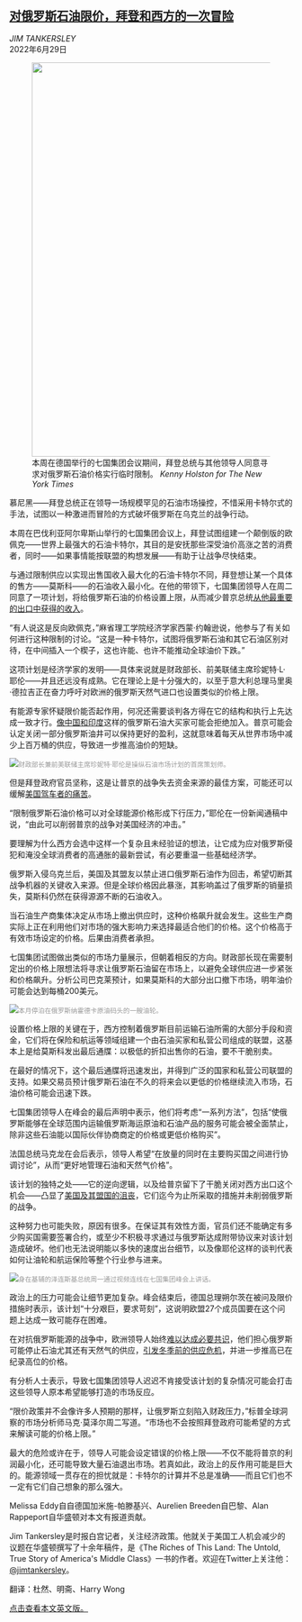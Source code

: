 <!--1656499042000-->
[对俄罗斯石油限价，拜登和西方的一次冒险](https://cn.nytimes.com/world/20220629/biden-russia-oil-cap/)
------

<address>JIM TANKERSLEY</address><time pudate="2022-06-29 06:05:05" datetime="2022-06-29 06:05:05">2022年6月29日</time><figure><img src="https://images.weserv.nl/?url=static01.nyt.com/images/2022/06/28/multimedia/28ukraine-briefing-oil-analysis-topart/28ukraine-briefing-oil-analysis-topart-master1050.jpg" width="1050" height="700"><figcaption>本周在德国举行的七国集团会议期间，拜登总统与其他领导人同意寻求对俄罗斯石油价格实行临时限制。 <cite>Kenny Holston for The New York Times</cite></figcaption></figure><section><p>慕尼黑——拜登总统正在领导一场规模罕见的石油市场操控，不惜采用卡特尔式的手法，试图以一种激进而冒险的方式破坏俄罗斯在乌克兰的战争行动。</p><p>本周在巴伐利亚阿尔卑斯山举行的七国集团会议上，拜登试图组建一个颠倒版的欧佩克——世界上最强大的石油卡特尔，其目的是安抚那些深受油价高涨之苦的消费者，同时——如果事情能按联盟的构想发展——有助于让战争尽快结束。</p><p>与通过限制供应以实现出售国收入最大化的石油卡特尔不同，拜登想让某一个具体的售方——莫斯科——的石油收入最小化。在他的带领下，七国集团领导人在周二同意了一项计划，将给俄罗斯石油的价格设置上限，从而减少普京总统<a href="https://www.nytimes.com/2022/06/13/climate/russia-oil-gas-record-revenue.html">从他最重要的出口中获得的收入</a>。</p><p>“有人说这是反向欧佩克，”麻省理工学院经济学家西蒙·约翰逊说，他参与了有关如何进行这种限制的讨论。“这是一种卡特尔，试图将俄罗斯石油和其它石油区别对待，在中间插入一个楔子，这也许能、也许不能推动全球油价下跌。”</p><p>这项计划是经济学家的发明——具体来说就是财政部长、前美联储主席珍妮特·L·耶伦——并且还远没有成熟。它在理论上是十分强大的，以至于意大利总理马里奥·德拉吉正在奋力呼吁对欧洲的俄罗斯天然气进口也设置类似的价格上限。</p><p>有能源专家怀疑限价能否起作用，何况还需要谈判各方得在它的结构和执行上先达成一致才行。<a href="https://www.nytimes.com/2022/06/21/world/europe/ukraine-russian-oil-embargo.html">像中国和印度</a>这样的俄罗斯石油大买家可能会拒绝加入。普京可能会认定关闭一部分俄罗斯油井可以保持更好的盈利，这就意味着每天从世界市场中减少上百万桶的供应，导致进一步推高油价的短缺。</p><p><img src="https://images.weserv.nl/?url=static01.nyt.com/images/2022/06/28/world/28ukraine-oil-analysis-2/merlin_208322223_fb1922c0-d47d-45ca-b856-0ce6f3a378e7-master1050.jpg"><small style="color: #999;">财政部长兼前美联储主席珍妮特·耶伦是操纵石油市场计划的首席策划师。</small></p><p>但是拜登政府官员坚称，这是让普京的战争失去资金来源的最佳方案，可能还可以缓解<a href="https://www.nytimes.com/2022/06/11/business/energy-environment/gasoline-price.html">美国驾车者的痛苦</a>。</p><p>“限制俄罗斯石油价格可以对全球能源价格形成下行压力，”耶伦在一份新闻通稿中说，“由此可以削弱普京的战争对美国经济的冲击。”</p><p>要理解为什么西方会选中这样一个复杂且未经验证的想法，让它成为应对俄罗斯侵犯和淹没全球消费者的高通胀的最新尝试，有必要重温一些基础经济学。</p><p>俄罗斯入侵乌克兰后，美国及其盟友以禁止进口俄罗斯石油作为回击，希望切断其战争机器的关键收入来源。但是全球价格因此暴涨，其影响盖过了俄罗斯的销量损失，莫斯科仍然在获得源源不断的石油收入。</p><p>当石油生产商集体决定从市场上撤出供应时，这种价格飙升就会发生。这些生产商实际上正在利用他们对市场的强大影响力来选择最适合他们的价格。这个价格高于有效市场设定的价格。后果由消费者承担。</p><p>七国集团试图做出类似的市场力量展示，但朝着相反的方向。财政部长现在需要制定出的价格上限想法将寻求让俄罗斯石油留在市场上，以避免全球供应进一步紧张和价格飙升。分析公司巴克莱预计，如果莫斯科的大部分出口撤下市场，明年油价可能会达到每桶200美元。</p><p><img src="https://images.weserv.nl/?url=static01.nyt.com/images/2022/06/28/world/28ukraine-oil-analysis-4/merlin_208510224_705d546f-99ff-4c11-999b-1e69a21fdfca-master1050.jpg"><small style="color: #999;">本月停泊在俄罗斯纳霍德卡原油码头的一艘油轮。</small></p><p>设置价格上限的关键在于，西方控制着俄罗斯目前运输石油所需的大部分手段和资金，它们将在保险和航运等领域组建一个由石油买家和私营公司组成的联盟，这基本上是给莫斯科发出最后通牒：以极低的折扣出售你的石油，要不干脆别卖。</p><p>在最好的情况下，这个最后通牒将迅速发出，并得到广泛的国家和私营公司联盟的支持。如果交易员预计俄罗斯石油在不久的将来会以更低的价格继续流入市场，石油价格可能会迅速下跌。</p><p>七国集团领导人在峰会的最后声明中表示，他们将考虑“一系列方法”，包括“使俄罗斯能够在全球范围内运输俄罗斯海运原油和石油产品的服务可能会被全面禁止，除非这些石油能以国际伙伴协商商定的价格或更低价格购买”。</p><p>法国总统马克龙在会后表示，领导人希望“在放量的同时在主要购买国之间进行协调讨论”，从而“更好地管理石油和天然气价格”。</p><p>该计划的独特之处——它的逆向逻辑，以及给普京留下了干脆关闭对西方出口这个机会——凸显了<a href="https://www.nytimes.com/2022/06/24/us/politics/russia-ukraine-biden-sanctions.html">美国及其盟国的沮丧</a>，它们迄今为止所采取的措施并未削弱俄罗斯的战争。</p><p>这种努力也可能失败，原因有很多。在保证其有效性方面，官员们还不能确定有多少购买国需要签署合约，或至少不积极寻求通过与俄罗斯达成附带协议来对该计划造成破坏。他们也无法说明能以多快的速度出台细节，以及像耶伦这样的谈判代表如何让油轮和航运保险等整个行业参与进来。</p><p><img src="https://images.weserv.nl/?url=static01.nyt.com/images/2022/06/28/world/28ukraine-oil-analysis-3/merlin_209208993_825706ef-1072-470d-965e-80e758d199bf-master1050.jpg"><small style="color: #999;">身在基辅的泽连斯基总统周一通过视频连线在七国集团峰会上讲话。</small></p><p>政治上的压力可能会让细节更加复杂。峰会结束后，德国总理朔尔茨在被问及限价措施时表示，该计划“十分艰巨，要求苛刻”，这说明欧盟27个成员国要在这个问题上达成一致可能存在困难。</p><p>在对抗俄罗斯能源的战争中，欧洲领导人始终<a href="https://www.nytimes.com/2022/05/05/business/energy-environment/natural-gas-europe-russia-ukraine.html">难以达成必要共识</a>，他们担心俄罗斯可能停止石油尤其还有天然气的供应，<a href="https://www.nytimes.com/2022/06/23/business/germany-russia-gas-emergency.html" title="Link: https://www.nytimes.com/2022/06/23/business/germany-russia-gas-emergency.html">引发冬季前的供应危机</a>，并进一步推高已在纪录高位的价格。</p><p>有分析人士表示，导致七国集团领导人迟迟不肯接受该计划的复杂情况可能会打击这些领导人原本希望能够打造的市场反应。</p><p>“限价政策并不会像许多人预期的那样，让俄罗斯立刻陷入财政压力，”标普全球洞察的市场分析师马克·莫泽尔周二写道。“市场也不会按照拜登政府可能希望的方式来解读可能的价格上限。”</p><p>最大的危险或许在于，领导人可能会设定错误的价格上限——不仅不能将普京的利润最小化，还可能导致大量石油退出市场。若真如此，政治上的反作用可能是巨大的。能源领域一贯存在的担忧就是：卡特尔的计算并不总是准确——而且它们也不一定有它们自己想象的那么强大。</p></section><footer><p>Melissa Eddy自自德国加米施-帕滕基兴、Aurelien Breeden自巴黎、Alan Rappeport自华盛顿对本文有报道贡献。</p><p>Jim Tankersley是时报白宫记者，关注经济政策。他就关于美国工人机会减少的议题在华盛顿撰写了十余年稿件，是《The Riches of This Land: The Untold, True Story of America's Middle Class》一书的作者。欢迎在Twitter上关注他：<a rel="nofollow" target="_blank" href="https://twitter.com/jimtankersley">@jimtankersley</a>。</p><p>翻译：杜然、明斋、Harry Wong</p><p><a rel="nofollow" target="_blank" href="https://www.nytimes.com/2022/06/28/world/europe/biden-russia-oil-cap.html">点击查看本文英文版。</a></p></footer>
